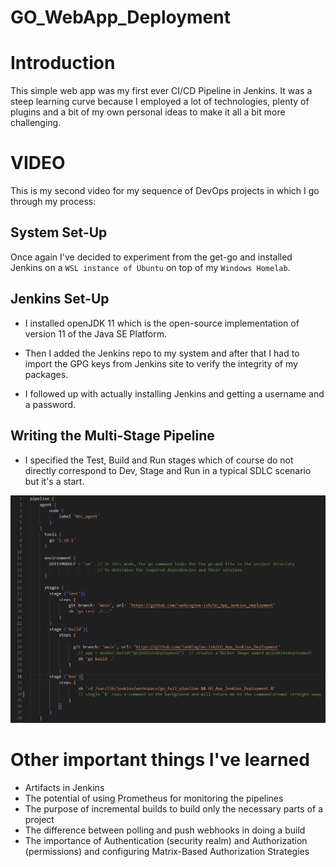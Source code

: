 # GO_WebApp_Deployment

# Introduction

This simple web app was my first ever CI/CD Pipeline in Jenkins. It was a steep learning curve because I employed a lot of technologies,
plenty of plugins and a bit of my own personal ideas to make it all a bit more challenging.

# VIDEO

This is my second video for my sequence of DevOps projects in which I go through my process:


## System Set-Up

Once again I've decided to experiment from the get-go and installed Jenkins on a `WSL instance of Ubuntu` on top of my `Windows Homelab`.

## Jenkins Set-Up

* I installed openJDK 11 which is the open-source implementation of version 11 of the Java SE Platform.

* Then I added the Jenkins repo to my system and after that I had to import the GPG keys from Jenkins site to verify the integrity of my packages.

* I followed up with actually installing Jenkins and getting a username and a password.

## Writing the Multi-Stage Pipeline

* I specified the Test, Build and Run stages which of course do not directly correspond to Dev, Stage and Run in a typical SDLC scenario but it's a start.

![jenkinsfile](public/31321321.png)











# Other important things I've learned

- Artifacts in Jenkins
- The potential of using Prometheus for monitoring the pipelines
- The purpose of incremental builds to build only the necessary parts of a project
- The difference between polling and push webhooks in doing a build
- The importance of Authentication (security realm) and Authorization (permissions) and configuring Matrix-Based Authorization Strategies